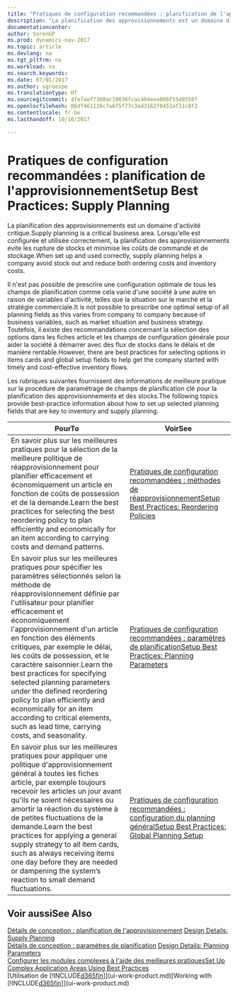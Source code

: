 ```yaml
---
title: "Pratiques de configuration recommandées : planification de l'approvisionnement"
description: "La planification des approvisionnements est un domaine d'activité critique. Lorsqu'elle est configurée et utilisée correctement, la planification des approvisionnements évite les rupture de stocks et minimise les coûts de commande et de stockage."
documentationcenter: 
author: SorenGP
ms.prod: dynamics-nav-2017
ms.topic: article
ms.devlang: na
ms.tgt_pltfrm: na
ms.workload: na
ms.search.keywords: 
ms.date: 07/01/2017
ms.author: sgroespe
ms.translationtype: HT
ms.sourcegitcommit: 4fefaef7380ac10836fcac404eea006f55d8556f
ms.openlocfilehash: 06df461119c7a6f5f77c3ad3162f0451af31c8f2
ms.contentlocale: fr-be
ms.lasthandoff: 10/16/2017

---
```

# <a name="setup-best-practices-supply-planning"></a><span data-ttu-id="5bf40-104">Pratiques de configuration recommandées : planification de l'approvisionnement</span><span class="sxs-lookup"><span data-stu-id="5bf40-104">Setup Best Practices: Supply Planning</span></span>
<span data-ttu-id="5bf40-105">La planification des approvisionnements est un domaine d'activité critique.</span><span class="sxs-lookup"><span data-stu-id="5bf40-105">Supply planning is a critical business area.</span></span> <span data-ttu-id="5bf40-106">Lorsqu'elle est configurée et utilisée correctement, la planification des approvisionnements évite les rupture de stocks et minimise les coûts de commande et de stockage.</span><span class="sxs-lookup"><span data-stu-id="5bf40-106">When set up and used correctly, supply planning helps a company avoid stock out and reduce both ordering costs and inventory costs.</span></span>  

 <span data-ttu-id="5bf40-107">Il n'est pas possible de prescrire une configuration optimale de tous les champs de planification comme cela varie d'une société à une autre en raison de variables d'activité, telles que la situation sur le marché et la stratégie commerciale.</span><span class="sxs-lookup"><span data-stu-id="5bf40-107">It is not possible to prescribe one optimal setup of all planning fields as this varies from company to company because of business variables, such as market situation and business strategy.</span></span> <span data-ttu-id="5bf40-108">Toutefois, il existe des recommandations concernant la sélection des options dans les fiches article et les champs de configuration générale pour aider la société à démarrer avec des flux de stocks dans le délais et de manière rentable.</span><span class="sxs-lookup"><span data-stu-id="5bf40-108">However, there are best practices for selecting options in items cards and global setup fields to help get the company started with timely and cost-effective inventory flows.</span></span>  

 <span data-ttu-id="5bf40-109">Les rubriques suivantes fournissent des informations de meilleure pratique sur la procédure de paramétrage de champs de planification clé pour la planification des approvisionnements et des stocks.</span><span class="sxs-lookup"><span data-stu-id="5bf40-109">The following topics provide best-practice information about how to set up selected planning fields that are key to inventory and supply planning.</span></span>  

|<span data-ttu-id="5bf40-110">**Pour**</span><span class="sxs-lookup"><span data-stu-id="5bf40-110">**To**</span></span>|<span data-ttu-id="5bf40-111">**Voir**</span><span class="sxs-lookup"><span data-stu-id="5bf40-111">**See**</span></span>|  
|------------|-------------|  
|<span data-ttu-id="5bf40-112">En savoir plus sur les meilleures pratiques pour la sélection de la meilleure politique de réapprovisionnement pour planifier efficacement et économiquement un article en fonction de coûts de possession et de la demande.</span><span class="sxs-lookup"><span data-stu-id="5bf40-112">Learn the best practices for selecting the best reordering policy to plan efficiently and economically for an item according to carrying costs and demand patterns.</span></span>|[<span data-ttu-id="5bf40-113">Pratiques de configuration recommandées : méthodes de réapprovisionnement</span><span class="sxs-lookup"><span data-stu-id="5bf40-113">Setup Best Practices: Reordering Policies</span></span>](setup-best-practices-reordering-policies.md)|  
|<span data-ttu-id="5bf40-114">En savoir plus sur les meilleures pratiques pour spécifier les paramètres sélectionnés selon la méthode de réapprovisionnement définie par l'utilisateur pour planifier efficacement et économiquement l'approvisionnement d'un article en fonction des éléments critiques, par exemple le délai, les coûts de possession, et le caractère saisonnier.</span><span class="sxs-lookup"><span data-stu-id="5bf40-114">Learn the best practices for specifying selected planning parameters under the defined reordering policy to plan efficiently and economically for an item according to critical elements, such as lead time, carrying costs, and seasonality.</span></span>|[<span data-ttu-id="5bf40-115">Pratiques de configuration recommandées : paramètres de planification</span><span class="sxs-lookup"><span data-stu-id="5bf40-115">Setup Best Practices: Planning Parameters</span></span>](setup-best-practices-planning-parameters.md)|  
|<span data-ttu-id="5bf40-116">En savoir plus sur les meilleures pratiques pour appliquer une politique d'approvisionnement général à toutes les fiches article, par exemple toujours recevoir les articles un jour avant qu'ils ne soient nécessaires ou amortir la réaction du système à de petites fluctuations de la demande.</span><span class="sxs-lookup"><span data-stu-id="5bf40-116">Learn the best practices for applying a general supply strategy to all item cards, such as always receiving items one day before they are needed or dampening the system’s reaction to small demand fluctuations.</span></span>|[<span data-ttu-id="5bf40-117">Pratiques de configuration recommandées : configuration du planning général</span><span class="sxs-lookup"><span data-stu-id="5bf40-117">Setup Best Practices: Global Planning Setup</span></span>](setup-best-practices-global-planning-setup.md)|  

## <a name="see-also"></a><span data-ttu-id="5bf40-118">Voir aussi</span><span class="sxs-lookup"><span data-stu-id="5bf40-118">See Also</span></span>  
 <span data-ttu-id="5bf40-119">[Détails de conception : planification de l'approvisionnement](design-details-supply-planning.md) </span><span class="sxs-lookup"><span data-stu-id="5bf40-119">[Design Details: Supply Planning](design-details-supply-planning.md) </span></span>  
 <span data-ttu-id="5bf40-120">[Détails de conception : paramètres de planification](design-details-planning-parameters.md) </span><span class="sxs-lookup"><span data-stu-id="5bf40-120">[Design Details: Planning Parameters](design-details-planning-parameters.md) </span></span>  
 [<span data-ttu-id="5bf40-121">Configurer les modules complexes à l'aide des meilleures pratiques</span><span class="sxs-lookup"><span data-stu-id="5bf40-121">Set Up Complex Application Areas Using Best Practices</span></span>](set-up-complex-application-areas-using-best-practices.md)  
 <span data-ttu-id="5bf40-122">[Utilisation de [!INCLUDE[d365fin](includes/d365fin_md.md)]](ui-work-product.md)</span><span class="sxs-lookup"><span data-stu-id="5bf40-122">[Working with [!INCLUDE[d365fin](includes/d365fin_md.md)]](ui-work-product.md)</span></span>

